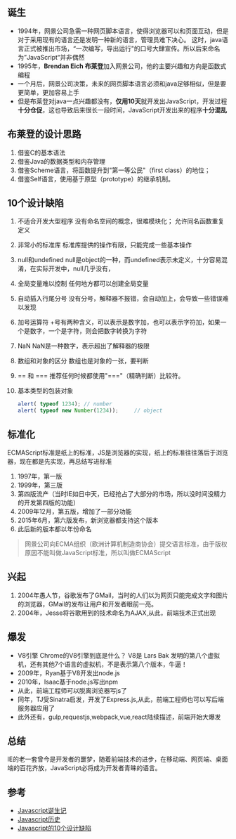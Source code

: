 ## 诞生
* 1994年，网景公司急需一种网页脚本语言，使得浏览器可以和页面互动，但是对于采用现有的语言还是发明一种新的语言，管理员难下决心。
这时，java语言正式被推出市场，“一次编写，导出运行"的口号大肆宣传。所以后来命名为”JavaScript“并非偶然
* 1995年，**Brendan Eich 布莱登**加入网景公司，他的主要兴趣和方向是函数式编程
* 一个月后，网景公司决策，未来的网页脚本语言必须和java足够相似，但是要更简单，更加容易上手
* 但是布莱登对java一点兴趣都没有，**仅用10天**就开发出JavaScript，开发过程**十分仓促**，这也导致后来很长一段时间，JavaScript开发出来的程序**十分混乱**
## 布莱登的设计思路
1. 借鉴C的基本语法
2. 借鉴Java的数据类型和内存管理
3. 借鉴Scheme语言，将函数提升到"第一等公民"（first class）的地位；
4. 借鉴Self语言，使用基于原型（prototype）的继承机制。

## 10个设计缺陷
1. 不适合开发大型程序
    没有命名空间的概念，很难模块化；
    允许同名函数重复定义
    
2. 非常小的标准库
    标准库提供的操作有限，只能完成一些基本操作
3. null和undefined
    null是object的一种，而undefined表示未定义，十分容易混淆，在实际开发中，null几乎没有，
4. 全局变量难以控制
    任何地方都可以创建全局变量
5. 自动插入行尾分号
    没有分号，解释器不报错，会自动加上，会导致一些错误难以发现
6. 加号运算符
    +号有两种含义，可以表示是数字加，也可以表示字符加，如果一个是数字，一个是字符，则会把数字转换为字符
7. NaN
    NaN是一种数字，表示超出了解释器的极限
8. 数组和对象的区分
    数组也是对象的一张，要判断
9. == 和 ===
   推荐任何时候都使用"==="（精确判断）比较符。
10. 基本类型的包装对象
    
    ```javascript
    alert( typeof 1234); // number
    alert( typeof new Number(1234));     // object
    ```
    
## 标准化
ECMAScript标准是纸上的标准，JS是浏览器的实现，纸上的标准往往落后于浏览器，现在都是先实现，再总结写进标准
1. 1997年，第一版
2. 1999年，第三版
3. 第四版流产（当时IE如日中天，已经抢占了大部分的市场，所以没时间没精力的开发第四版的功能）
4. 2009年12月，第五版，增加了一部分功能
5. 2015年6月，第六版发布，新浏览器都支持这个版本
6. 此后新的版本都以年份命名
> 网景公司向ECMA组织（欧洲计算机制造商协会）提交语言标准，由于版权原因不能叫做JavaScript标准，所以叫做ECMAScript

## 兴起
1. 2004年愚人节，谷歌发布了GMail，当时的人们以为网页只能完成文字和图片的浏览器，GMail的发布让用户和开发者眼前一亮。
2. 2004年，Jesse将谷歌用到的技术命名为AJAX,从此，前端技术正式出现

## 爆发
* V8引擎
    Chrome的V8引擎到底是什么？
    V8是 Lars Bak 发明的第八个虚拟机，还有其他7个语言的虚拟机，不是表示第八个版本，牛逼！
* 2009年，Ryan基于V8开发出node.js
* 2010年，Isaac基于node.js写出npm
* 从此，前端工程师可以脱离浏览器写js了
* 同年，TJ受Sinatra启发，开发了Express.js,从此，前端工程师也可以写后端服务器应用了
* 此外还有，gulp,requestjs,webpack,vue,react陆续描述，前端开始大爆发    

## 总结
IE的老一套曾今是开发者的噩梦，随着前端技术的进步，在移动端、网页端、桌面端的百花齐放，JavaScript必将成为开发者青睐的语言。

## 参考
* [Javascript诞生记](http://www.ruanyifeng.com/blog/2011/06/birth_of_javascript.html)
* [Javascript历史](https://zh.wikipedia.org/wiki/JavaScript#%E5%8E%86%E5%8F%B2)
* [Javascript的10个设计缺陷](http://www.ruanyifeng.com/blog/2011/06/10_design_defects_in_javascript.html)
